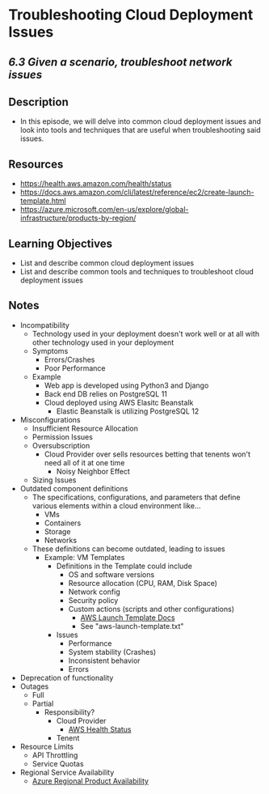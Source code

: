 Troubleshooting Cloud Deployment Issues
=======================================================

*6.3 Given a scenario, troubleshoot network issues*
--------------------------


Description
--------------------------
+ In this episode, we will delve into common cloud deployment issues and look into tools and techniques that are useful when troubleshooting said issues. 


Resources
--------------------------
+ https://health.aws.amazon.com/health/status
+ https://docs.aws.amazon.com/cli/latest/reference/ec2/create-launch-template.html
+ https://azure.microsoft.com/en-us/explore/global-infrastructure/products-by-region/
  

Learning Objectives
--------------------------
+ List and describe common cloud deployment issues
+ List and describe common tools and techniques to troubleshoot cloud deployment issues


Notes
--------------------------
+ Incompatibility
  - Technology used in your deployment doesn't work well or at all with other technology used in your deployment
  - Symptoms
    + Errors/Crashes
    + Poor Performance
  - Example
    + Web app is developed using Python3 and Django
    + Back end DB relies on PostgreSQL 11
    + Cloud deployed using AWS Elasitc Beanstalk
      - Elastic Beanstalk is utilizing PostgreSQL 12
+ Misconfigurations
  - Insufficient Resource Allocation
  - Permission Issues
  - Oversubscription
    + Cloud Provider over sells resources betting that tenents won't need all of it at one time
      - Noisy Neighbor Effect
  - Sizing Issues
+ Outdated component definitions
  - The specifications, configurations, and parameters that define various elements within a cloud environment like...
    + VMs
    + Containers
    + Storage
    + Networks
  - These definitions can become outdated, leading to issues
    + Example: VM Templates
      - Definitions in the Template could include
        + OS and software versions
        + Resource allocation (CPU, RAM, Disk Space)
        + Network config
        + Security policy
        + Custom actions (scripts and other configurations)
          - [AWS Launch Template Docs](https://docs.aws.amazon.com/cli/latest/reference/ec2/create-launch-template.html)
          - See "aws-launch-template.txt"
      - Issues
        + Performance
        + System stability (Crashes)
        + Inconsistent behavior
        + Errors
+ Deprecation of functionality
+ Outages
  - Full
  - Partial
    + Responsibility?
      - Cloud Provider
        + [AWS Health Status](https://health.aws.amazon.com/health/status)
      - Tenent
+ Resource Limits
  - API Throttling
  - Service Quotas
+ Regional Service Availability
  - [Azure Regional Product Availability](https://azure.microsoft.com/en-us/explore/global-infrastructure/products-by-region/)

